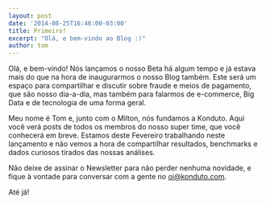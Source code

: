 ```yaml
---
layout: post
date: '2014-08-25T16:46:00-03:00'
title: Primeiro!
excerpt: "Olá, e bem-vindo ao Blog :)"
author: tom
---
```

Olá, e bem-vindo! Nós lançamos o nosso Beta há algum tempo e já estava mais do que na hora de inaugurarmos o nosso Blog também. Este será um espaço para compartilhar e discutir sobre fraude e meios de pagamento, que são nosso dia-a-dia, mas também para falarmos de e-commerce, Big Data e de tecnologia de uma forma geral.

Meu nome é Tom e, junto com o Milton, nós fundamos a Konduto. Aqui você verá posts de todos os membros do nosso super time, que você conhecerá em breve. Estamos deste Fevereiro trabalhando neste lançamento e não vemos a hora de compartilhar resultados, benchmarks e dados curiosos tirados das nossas análises. 

Não deixe de assinar o Newsletter para não perder nenhuma novidade, e fique à vontade para conversar com a gente no <oi@konduto.com>.

Até já!